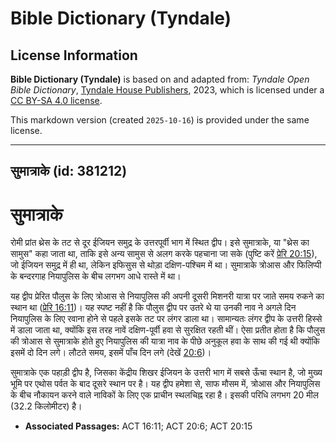 # Bible Dictionary (Tyndale)

## License Information

**Bible Dictionary (Tyndale)** is based on and adapted from: _Tyndale Open Bible Dictionary_, [Tyndale House Publishers](https://tyndaleopenresources.com/), 2023, which is licensed under a [CC BY-SA 4.0 license](https://creativecommons.org/licenses/by-sa/4.0/legalcode.en).

This markdown version (created `2025-10-16`) is provided under the same license.



--------------------------------

## सुमात्राके (id: 381212)

सुमात्राके
==========

रोमी प्रांत थ्रेस के तट से दूर ईजियन समुद्र के उत्तरपूर्वी भाग में स्थित द्वीप। इसे सुमात्राके, या "थ्रेस का सामुस" कहा जाता था, ताकि इसे अन्य सामुस से अलग करके पहचाना जा सके (पुष्टि करें [प्रेरि 20:15](https://ref.ly/Acts20:15)), जो ईजियन समुद्र में ही था, लेकिन इफिसुस से थोड़ा दक्षिण\-पश्चिम में था। सुमात्राके त्रोआस और फिलिप्पी के बन्दरगाह नियापुलिस के बीच लगभग आधे रास्ते में था।

यह द्वीप प्रेरित पौलुस के लिए त्रोआस से नियापुलिस की अपनी दूसरी मिशनरी यात्रा पर जाते समय रुकने का स्थान था ([प्रेरि 16:11](https://ref.ly/Acts16:11))। यह स्पष्ट नहीं है कि पौलुस द्वीप पर उतरे थे या उनकी नाव ने अगले दिन नियापुलिस के लिए रवाना होने से पहले इसके तट पर लंगर डाला था। सामान्यतः लंगर द्वीप के उत्तरी हिस्से में डाला जाता था, क्योंकि इस तरह नावें दक्षिण\-पूर्वी हवा से सुरक्षित रहती थीं। ऐसा प्रतीत होता है कि पौलुस की त्रोआस से सुमात्राके होते हुए नियापुलिस की यात्रा नाव के पीछे अनुकूल हवा के साथ की गई थी क्योंकि इसमें दो दिन लगे। लौटते समय, इसमें पाँच दिन लगे (देखें [20:6](https://ref.ly/Acts20:6))।

सुमात्राके एक पहाड़ी द्वीप है, जिसका केंद्रीय शिखर ईजियन के उत्तरी भाग में सबसे ऊँचा स्थान है, जो मुख्य भूमि पर एथोस पर्वत के बाद दूसरे स्थान पर है। यह द्वीप हमेशा से, साफ मौसम में, त्रोआस और नियापुलिस के बीच नौकायन करने वाले नाविकों के लिए एक प्राचीन स्थलचिह्न रहा है। इसकी परिधि लगभग 20 मील (32\.2 किलोमीटर) है।

* **Associated Passages:** ACT 16:11; ACT 20:6; ACT 20:15

